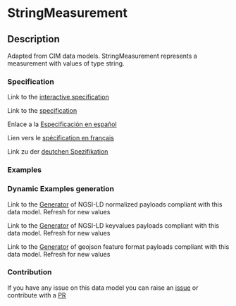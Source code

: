 # StringMeasurement

## Description 

Adapted from CIM data models. StringMeasurement represents a measurement with values of type string.
### Specification

Link to the [interactive specification](https://swagger.lab.fiware.org/?url=https://github.com/smart-data-models/dataModel.EnergyCIM/blob/master/StringMeasurement/swagger.yaml)

Link to the [specification](https://github.com/smart-data-models/dataModel.EnergyCIM/blob/master/StringMeasurement/doc/spec.md)

Enlace a la [Especificación en español](https://github.com/smart-data-models/dataModel.EnergyCIM/blob/master/StringMeasurement/doc/spec_ES.md)

Lien vers le [spécification en français](https://github.com/smart-data-models/dataModel.EnergyCIM/blob/master/StringMeasurement/doc/spec_FR.md)

Link zu der [deutchen Spezifikation](https://github.com/smart-data-models/dataModel.EnergyCIM/blob/master/StringMeasurement/doc/spec_DE.md)
### Examples
### Dynamic Examples generation

Link to the [Generator](https://smartdatamodels.org/extra/ngsi-ld_generator_v0.92.php?schemaUrl=https://raw.githubusercontent.com/smart-data-models/dataModel.EnergyCIM/master/StringMeasurement/schema.json&email=info@smartdatamodels.org) of NGSI-LD normalized payloads compliant with this data model. Refresh for new values

Link to the [Generator](https://smartdatamodels.org/extra/ngsi-ld_generator_keyvalues_v0.92.php?schemaUrl=https://raw.githubusercontent.com/smart-data-models/dataModel.EnergyCIM/master/StringMeasurement/schema.json&email=info@smartdatamodels.org) of NGSI-LD keyvalues payloads compliant with this data model. Refresh for new values

Link to the [Generator](https://smartdatamodels.org/extra/geojson_features_generator_v1.0.php?schemaUrl=https://raw.githubusercontent.com/smart-data-models/dataModel.EnergyCIM/master/StringMeasurement/schema.json&email=info@smartdatamodels.org) of geojson feature format payloads compliant with this data model. Refresh for new values
### Contribution

 If you have any issue on this data model you can raise an [issue](https://github.com/smart-data-models/dataModel.EnergyCIM/issues)  or contribute with a [PR](https://github.com/smart-data-models/dataModel.EnergyCIM/pulls)
